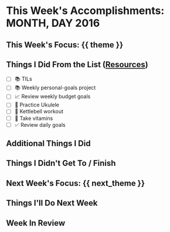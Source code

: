 # This Week's Accomplishments: **MONTH, DAY** 2016

## This Week's Focus: {{ theme }}

## Things I Did From the List ([Resources](resources.md))

- [ ] :books: TILs
- [ ] :books: Weekly personal-goals project
- [ ] :chart_with_upwards_trend: Review weekly budget goals
- [ ] :guitar: Practice Ukulele
- [ ] :muscle: Kettlebell workout
- [ ] :muscle: Take vitamins
- [ ] :white_check_mark: Review daily goals

## Additional Things I Did

## Things I Didn't Get To / Finish

## Next Week's Focus: {{ next_theme }}

## Things I'll Do Next Week

## Week In Review

